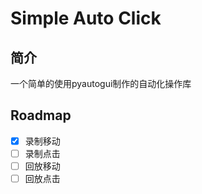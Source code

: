 # Simple Auto Click

## 简介

一个简单的使用pyautogui制作的自动化操作库

## Roadmap

- [x] 录制移动
- [ ] 录制点击
- [ ] 回放移动
- [ ] 回放点击